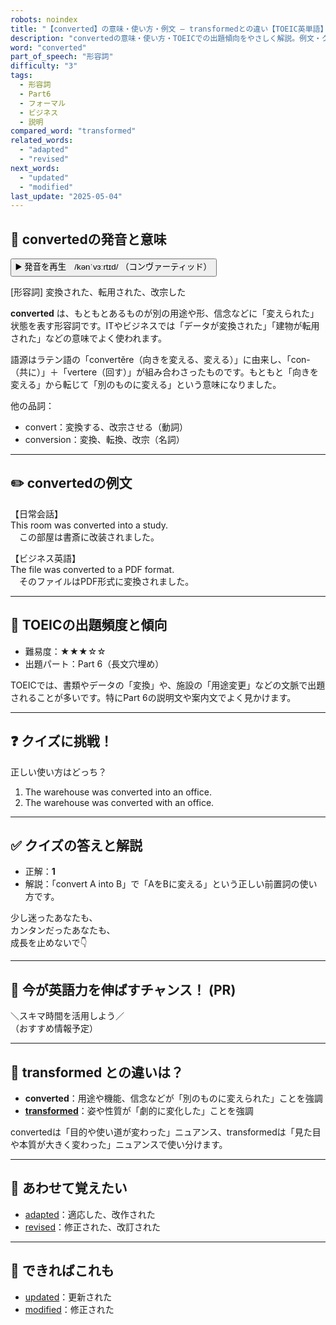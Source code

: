 ```yaml
---
robots: noindex
title: "【converted】の意味・使い方・例文 ― transformedとの違い【TOEIC英単語】"
description: "convertedの意味・使い方・TOEICでの出題傾向をやさしく解説。例文・クイズ付きでtransformedとの違いもわかりやすく学べます。"
word: "converted"
part_of_speech: "形容詞"
difficulty: "3"
tags:
  - 形容詞
  - Part6
  - フォーマル
  - ビジネス
  - 説明
compared_word: "transformed"
related_words:
  - "adapted"
  - "revised"
next_words:
  - "updated"
  - "modified"
last_update: "2025-05-04"
---
```


## 🔰 convertedの発音と意味

<button class="play-audio" onclick="playTTS('converted')">
  <span class="play-audio-main">
    ▶️ 発音を再生　/kənˈvɜːrtɪd/
  </span>
  <span class="play-audio-sub">
    （コンヴァーティッド）
  </span>
</button>

[形容詞] 変換された、転用された、改宗した

**converted** は、もともとあるものが別の用途や形、信念などに「変えられた」状態を表す形容詞です。ITやビジネスでは「データが変換された」「建物が転用された」などの意味でよく使われます。

語源はラテン語の「convertĕre（向きを変える、変える）」に由来し、「con-（共に）」＋「vertere（回す）」が組み合わさったものです。もともと「向きを変える」から転じて「別のものに変える」という意味になりました。

他の品詞：  
- convert：変換する、改宗させる（動詞）
- conversion：変換、転換、改宗（名詞）

---

## ✏️ convertedの例文

【日常会話】  
This room was converted into a study.  
　この部屋は書斎に改装されました。

【ビジネス英語】  
The file was converted to a PDF format.  
　そのファイルはPDF形式に変換されました。

---

## 🎯 TOEICの出題頻度と傾向

- 難易度：★★★☆☆
- 出題パート：Part 6（長文穴埋め）

TOEICでは、書類やデータの「変換」や、施設の「用途変更」などの文脈で出題されることが多いです。特にPart 6の説明文や案内文でよく見かけます。

---

## ❓ クイズに挑戦！

正しい使い方はどっち？

1. The warehouse was converted into an office.  
2. The warehouse was converted with an office.

---

## ✅ クイズの答えと解説

- 正解：**1**
- 解説：「convert A into B」で「AをBに変える」という正しい前置詞の使い方です。

少し迷ったあなたも、  
カンタンだったあなたも、  
成長を止めないで👇️

---

## 🚀 今が英語力を伸ばすチャンス！ (PR)

<div class="info-center">
＼スキマ時間を活用しよう／<br>  
（おすすめ情報予定）
</div>

---

## 🤔  transformed との違いは？

- **converted**：用途や機能、信念などが「別のものに変えられた」ことを強調
- **[transformed](/word/transformed)**：姿や性質が「劇的に変化した」ことを強調

convertedは「目的や使い道が変わった」ニュアンス、transformedは「見た目や本質が大きく変わった」ニュアンスで使い分けます。

---

## 🧩 あわせて覚えたい

- [adapted](/word/adapted)：適応した、改作された
- [revised](/word/revised)：修正された、改訂された

---

## 📖 できればこれも

- [updated](/word/updated)：更新された
- [modified](/word/modified)：修正された

<!-- cvid: aid22_bid06 -->
